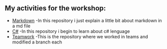 
## My activities for the workshop:

- [Markdown](https://github.com/Carorms/Markdown)
-In this repository i just explain a little bit about markdown in a md file
- [C#](https://github.com/Carorms/C-)
-In this repository i begin to learn about c# lenguage
- [Teamwork](https://github.com/Edgar270901/ActividadEquipo) -This is the repository where we worked in teams and modified a branch each